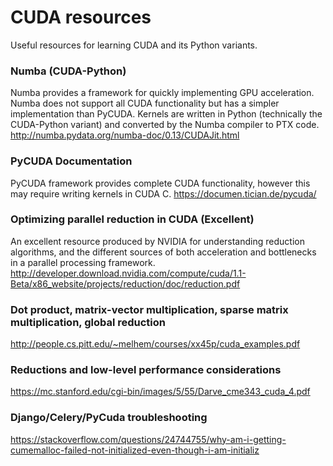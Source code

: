 # CUDA resources
Useful resources for learning CUDA and its Python variants.

### Numba (CUDA-Python)
Numba provides a framework for quickly implementing GPU acceleration. Numba does not support all CUDA functionality but has a simpler implementation than PyCUDA. Kernels are written in Python (technically the CUDA-Python variant) and converted by the Numba compiler to PTX code.
http://numba.pydata.org/numba-doc/0.13/CUDAJit.html

### PyCUDA Documentation
PyCUDA framework provides complete CUDA functionality, however this may require writing kernels in CUDA C. 
https://documen.tician.de/pycuda/

### Optimizing parallel reduction in CUDA (Excellent)
An excellent resource produced by NVIDIA for understanding reduction algorithms, and the different sources of both acceleration and bottlenecks in a parallel processing framework. 
http://developer.download.nvidia.com/compute/cuda/1.1-Beta/x86_website/projects/reduction/doc/reduction.pdf

### Dot product, matrix-vector multiplication, sparse matrix multiplication, global reduction
http://people.cs.pitt.edu/~melhem/courses/xx45p/cuda_examples.pdf

### Reductions and low-level performance considerations
https://mc.stanford.edu/cgi-bin/images/5/55/Darve_cme343_cuda_4.pdf


### Django/Celery/PyCuda troubleshooting
https://stackoverflow.com/questions/24744755/why-am-i-getting-cumemalloc-failed-not-initialized-even-though-i-am-initializ
